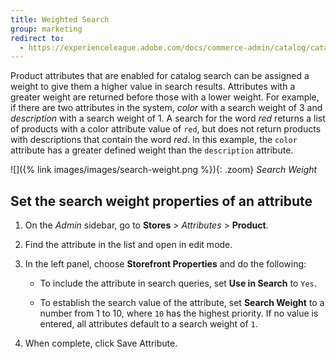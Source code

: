 ```yaml
---
title: Weighted Search
group: marketing
redirect to:
  - https://experienceleague.adobe.com/docs/commerce-admin/catalog/catalog/search/search-results.html#weighted-search
---
```


Product attributes that are enabled for catalog search can be assigned a weight to give them a higher value in search results. Attributes with a greater weight are returned before those with a lower weight. For example, if there are two attributes in the system, _color_ with a search weight of 3 and _description_ with a search weight of 1. A search for the word _red_ returns a list of products with a color attribute value of `red`, but does not return products with descriptions that contain the word _red_. In this example, the `color` attribute has a greater defined weight than the `description` attribute.

![]({% link images/images/search-weight.png %}){: .zoom}
_Search Weight_

## Set the search weight properties of an attribute

1. On the _Admin_ sidebar, go to **Stores** > _Attributes_ > **Product**.

1. Find the attribute in the list and open in edit mode.

1. In the left panel, choose **Storefront Properties** and do the following:

    - To include the attribute in search queries, set **Use in Search** to `Yes`.

    - To establish the search value of the attribute, set **Search Weight** to a number from 1 to 10, where `10` has the highest priority. If no value is entered, all attributes default to a search weight of `1`.

1. When complete, click <span class="btn">Save Attribute</span>.
